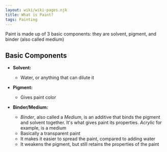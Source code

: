 ```yaml
---
layout: wiki/wiki-pages.njk
title: What is Paint?
tags: Painting
---
```

Paint is made up of 3 basic components: they are solvent, pigment, and binder (also called medium)
## Basic Components
- **Solvent:**
  - Water, or anything that can dilute it

- **Pigment:**
  - Gives paint color

- **Binder/Medium:**
  - *Binder*, also called a *Medium*, is an additive that binds the pigment and solvent together. It's what gives paint its properties. *Acrylic* for example, is a medium
  - Basically a transparent paint
  - It makes it easier to spread the paint, compared to adding water
  - It weakens the pigment, but still retains the properties of the paint